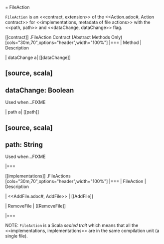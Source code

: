 = FileAction

`FileAction` is an <<contract, extension>> of the <<Action.adoc#, Action contract>> for <<implementations,  metadata of file actions>> with the <<path, path>> and <<dataChange, dataChange>> flag.

[[contract]]
.FileAction Contract (Abstract Methods Only)
[cols="30m,70",options="header",width="100%"]
|===
| Method
| Description

| dataChange
a| [[dataChange]]

[source, scala]
----
dataChange: Boolean
----

Used when...FIXME

| path
a| [[path]]

[source, scala]
----
path: String
----

Used when...FIXME

|===

[[implementations]]
.FileActions
[cols="30m,70",options="header",width="100%"]
|===
| FileAction
| Description

| <<AddFile.adoc#, AddFile>>
| [[AddFile]]

| RemoveFile
| [[RemoveFile]]

|===

NOTE: `FileAction` is a Scala *sealed trait* which means that all the <<implementations, implementations>> are in the same compilation unit (a single file).
